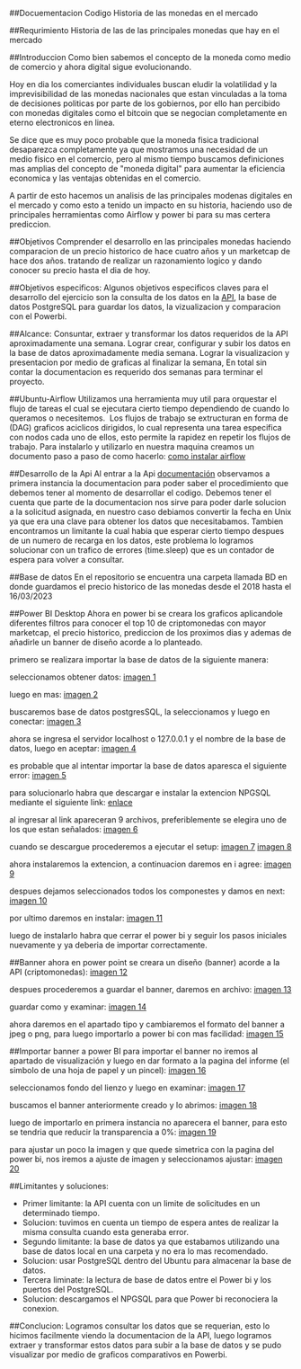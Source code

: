 ##Docuementacion Codigo Historia de las monedas en el mercado

##Requrimiento
Historia de las de las principales monedas que hay en el mercado

##Introduccion
Como bien sabemos el concepto de la moneda como medio de comercio y ahora digital sigue evolucionando.

Hoy en dia los comerciantes individuales buscan eludir la volatilidad y la imprevisibilidad de las monedas nacionales que estan vinculadas
a la toma de decisiones politicas por parte de los gobiernos, por ello han percibido con monedas digitales como el bitcoin que se negocian
completamente en eterno electronicos en linea.

Se dice que es muy poco probable que la moneda fisica tradicional desaparezca completamente ya que mostramos una necesidad de un medio fisico
en el comercio, pero al mismo tiempo buscamos definiciones mas amplias del concepto de "moneda digital" para aumentar la eficiencia economica
y las ventajas obtenidas en el comercio.

A partir de esto hacemos un analisis de las principales modenas digitales en el mercado y como esto a tenido un impacto en su historia, haciendo
uso de principales herramientas como Airflow y power bi para su mas certera prediccion. 

##Objetivos
Comprender el desarrollo en las principales monedas haciendo comparacion de un precio historico de hace cuatro años y un marketcap de hace dos años.
tratando de realizar un razonamiento logico y dando conocer su precio hasta el dia de hoy. 

##Objetivos especificos:
Algunos objetivos especificos claves para el desarrollo del ejercicio son la consulta de los datos en la [API](www.coingecko.com "API"),
la base de datos PostgreSQL para guardar los datos, la vizualizacion y comparacion con el Powerbi.

##Alcance:
Consuntar, extraer y transformar los datos requeridos de la API aproximadamente una semana. Lograr crear, configurar y subir los datos en la base de datos aproximadamente media semana.
Lograr la visualizacion y presentacion por medio de graficas al finalizar la semana, En total sin contar la documentacion es requerido dos semanas para terminar el proyecto.

##Ubuntu-Airflow
Utilizamos una herramienta muy util para orquestar el flujo de tareas el cual se ejecutara cierto tiempo dependiendo de cuando lo queramos o necesitemos. 
Los flujos de trabajo se extructuran en forma de (DAG) graficos aciclicos dirigidos, lo cual representa una tarea especifica con nodos cada uno de ellos,
esto permite la rapidez en repetir los flujos de trabajo.
Para instalarlo y utilizarlo en nuestra maquina creamos un documento paso a paso de como hacerlo: [como instalar airflow](https://drive.google.com/file/d/1jL2FLIpyFKjVV5ueRrgey7YMYJmheZIK/view "como instalar airflow")

##Desarrollo de la Api
Al entrar a la Api [documentación](www.coingecko.com/en/api/documentation "documentación") observamos a primera instancia la documentacion para poder saber el procedimiento que debemos
tener al momento de desarrollar el codigo.
Debemos tener el cuenta que parte de la documentacion nos sirve para poder darle solucion a la solicitud asignada, en nuestro caso debiamos convertir la
fecha en Unix ya que era una clave para obtener los datos que necesitabamos.
Tambien encontramos un limitante la cual habia que esperar cierto tiempo despues de un numero de recarga en los datos, este problema lo logramos solucionar
con un trafico de errores (time.sleep) que es un contador de espera para volver a consultar.

##Base de datos
En el repositorio se encuentra una carpeta llamada BD en donde guardamos el precio historico de las monedas desde el 2018 hasta el 16/03/2023

##Power BI Desktop
Ahora en power bi se creara los graficos aplicandole diferentes filtros para conocer el top 10 de criptomonedas con mayor marketcap, el precio historico, prediccion de los proximos dias y ademas de añadirle un banner de diseño acorde a lo planteado.

primero se realizara importar la base de datos de la siguiente manera:

seleccionamos obtener datos:
[imagen 1](https://drive.google.com/file/d/1FvW_rIhKLq1MYvuBUc66TRZ1YvWs7BuJ/view "imagen 1")

luego en mas:
[imagen 2](https://drive.google.com/file/d/10NJIkG1s1hp1o9wkdq2wwwBdXxWdCcXP/view "imagen 2")

buscaremos base de datos postgresSQL, la seleccionamos y luego en conectar:
[imagen 3](https://drive.google.com/file/d/1aNGTh2v2pLcXZK-Ddis1VVwoLpODgsGM/view "imagen 3")

ahora se ingresa el servidor localhost o 127.0.0.1 y el nombre de la base de datos, luego en aceptar:
[imagen 4](https://drive.google.com/file/d/13JTgmHlhCD239SVGVNx-R0mseNr9igwS/view "imagen 4")

es probable que al intentar importar la base de datos aparesca el siguiente error:
[imagen 5](https://drive.google.com/file/d/1swVO-icgNXkYjzIbfM6oMuFJ4Y21pk89/view "imagen 5")

para solucionarlo habra que descargar e instalar la extencion NPGSQL mediante el siguiente link: [enlace](https://github.com/npgsql/Npgsql/releases/tag/v2.2.4.3 "enlace")

al ingresar al link apareceran 9 archivos, preferiblemente se elegira uno de los que estan señalados:
[imagen 6](https://drive.google.com/file/d/1F76URzPXwFAM17r24HGZWORUKPiRLUTf/view "imagen 6")

cuando se descargue procederemos a ejecutar el setup:
[imagen 7](https://drive.google.com/file/d/1PXUt2Ew9XL4UVm3L0bANFKHvbnjY3fRh/view "imagen 7")
[imagen 8](https://drive.google.com/file/d/1bFrNHAYrLoDYlzS9qSJnsNEU2jNSsyvZ/view "imagen 8")

ahora instalaremos la extencion, a continuacion daremos en i agree:
[imagen 9](https://drive.google.com/file/d/1_9NPAKdkcYIDPrBYpTn6x-8i_JOFsB3p/view "imagen 9")

despues dejamos seleccionados todos los componestes y damos en next:
[imagen 10](https://drive.google.com/file/d/1nREjisBnVyX1miUmndvgOZIsTO_d2dCZ/view "imagen 10")

por ultimo daremos en instalar:
[imagen 11](https://drive.google.com/file/d/12hXii1zYB4_6DuCxGePprwAyH1DRy36L/view "imagen 11")

luego de instalarlo habra que cerrar el power bi y seguir los pasos iniciales nuevamente y ya deberia de importar correctamente.

##Banner
ahora en power point se creara un diseño (banner) acorde a la API (criptomonedas):
[imagen 12](https://drive.google.com/file/d/1piEQOupFD6aY18y0s8tijAe1ZRxIoKX1/view "imagen 12")

despues procederemos a guardar el banner, daremos en archivo:
[imagen 13](https://drive.google.com/file/d/1NA6aaYy1aYbbpcxNU8jMeKcAsJ16_aEQ/view "imagen 13")

guardar como y examinar:
[imagen 14](https://drive.google.com/file/d/1ZJg5FrkCxEH4JmFZuGtk5qa0n5rYdGiR/view "imagen 14")

ahora daremos en el apartado tipo y cambiaremos el formato del banner a jpeg o png, para luego importarlo a power bi con mas facilidad:
[imagen 15](https://drive.google.com/file/d/1OMKqH6PwITwL3lrRiGodkBs571BM83FK/view "imagen 15")

##Importar banner a power BI
para importar el banner no iremos al apartado de visualización y luego en dar formato a la pagina del informe (el simbolo de una hoja de papel y un pincel):
[imagen 16](https://drive.google.com/file/d/1btnHZrO9hwmozGGArhTtrYCYds2IY191/view "imagen 16")

seleccionamos fondo del lienzo y luego en examinar:
[imagen 17](https://drive.google.com/file/d/1bL83xUYBJVmWialktegoG0_FxHTQR1W8/view "imagen 17")

buscamos el banner anteriormente creado y lo abrimos:
[imagen 18](https://drive.google.com/file/d/1maCmItsGSoy0I0UIr8Z33bOeAex6TlUj/view "imagen 18")

luego de importarlo en primera instancia no aparecera el banner, para esto se tendria que reducir la transparencia a 0%:
[imagen 19](https://drive.google.com/file/d/1s1LP78-B_Uz4Lk8mSmnVJxVfsmHIAev5/view "imagen 19")

para ajustar un poco la imagen y que quede simetrica con la pagina del power bi, nos iremos a ajuste de imagen y seleccionamos ajustar:
[imagen 20](https://drive.google.com/file/d/1tTFcnut7oMQxgX6czsj26xqCHZcV4nHl/view "imagen 20")

##Limitantes y soluciones:
- Primer limitante: la API cuenta con un limite de solicitudes en un determinado tiempo.
- Solucion: tuvimos en cuenta un tiempo de espera antes de realizar la misma consulta cuando esta generaba error.
- Segundo limitante: la base de datos ya que estabamos utilizando una base de datos local en una carpeta y no era lo mas recomendado.
- Solucion: usar PostgreSQL dentro del Ubuntu para almacenar la base de datos.
- Tercera liminate: la lectura de base de datos entre el Power bi y los puertos del PostgreSQL.
- Solucion: descargamos el NPGSQL para que Power bi reconociera la conexion.

##Conclucion:
Logramos consultar los datos que se requerian, esto lo hicimos facilmente viendo la documentacion de la API, luego logramos extraer y transformar estos datos
para subir a la base de datos y se pudo visualizar por medio de graficos comparativos en Powerbi.
